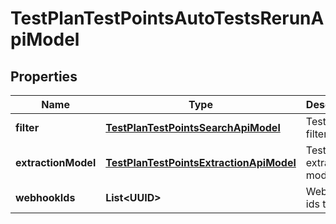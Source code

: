 

# TestPlanTestPointsAutoTestsRerunApiModel


## Properties

| Name | Type | Description | Notes |
|------------ | ------------- | ------------- | -------------|
|**filter** | [**TestPlanTestPointsSearchApiModel**](TestPlanTestPointsSearchApiModel.md) | Test points filters. |  [optional] |
|**extractionModel** | [**TestPlanTestPointsExtractionApiModel**](TestPlanTestPointsExtractionApiModel.md) | Test points extraction model. |  [optional] |
|**webhookIds** | **List&lt;UUID&gt;** | Webhook ids to rerun. |  [optional] |



